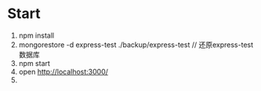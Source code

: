 # Start

1. npm install
2. mongorestore -d express-test ./backup/express-test // 还原express-test数据库
3. npm start
4. open [http://localhost:3000/](http://localhost:3000/)
5. 
